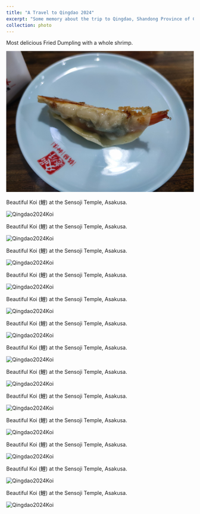 ```yaml
---
title: "A Travel to Qingdao 2024"
excerpt: "Some memory about the trip to Qingdao, Shandong Province of China in 2024."
collection: photo
---
```


Most delicious Fried Dumpling with a whole shrimp.

![Qingdao2024Koi](/images/2024_Qingdao/IMG_20231231_072338.jpg "Fried Dumplings")

Beautiful Koi (鯉) at the Sensoji Temple, Asakusa.

![Qingdao2024Koi](/images/2024_Qingdao/IMG_0307.jpg "Koi at Sensouji")

Beautiful Koi (鯉) at the Sensoji Temple, Asakusa.

![Qingdao2024Koi](/images/2024_Qingdao/IMG_0307.jpg "Koi at Sensouji")

Beautiful Koi (鯉) at the Sensoji Temple, Asakusa.

![Qingdao2024Koi](/images/2024_Qingdao/IMG_0307.jpg "Koi at Sensouji")

Beautiful Koi (鯉) at the Sensoji Temple, Asakusa.

![Qingdao2024Koi](/images/2024_Qingdao/IMG_0307.jpg "Koi at Sensouji")

Beautiful Koi (鯉) at the Sensoji Temple, Asakusa.

![Qingdao2024Koi](/images/2024_Qingdao/IMG_0307.jpg "Koi at Sensouji")

Beautiful Koi (鯉) at the Sensoji Temple, Asakusa.

![Qingdao2024Koi](/images/2024_Qingdao/IMG_0307.jpg "Koi at Sensouji")

Beautiful Koi (鯉) at the Sensoji Temple, Asakusa.

![Qingdao2024Koi](/images/2024_Qingdao/IMG_0307.jpg "Koi at Sensouji")

Beautiful Koi (鯉) at the Sensoji Temple, Asakusa.

![Qingdao2024Koi](/images/2024_Qingdao/IMG_0307.jpg "Koi at Sensouji")

Beautiful Koi (鯉) at the Sensoji Temple, Asakusa.

![Qingdao2024Koi](/images/2024_Qingdao/IMG_0307.jpg "Koi at Sensouji")

Beautiful Koi (鯉) at the Sensoji Temple, Asakusa.

![Qingdao2024Koi](/images/2024_Qingdao/IMG_0307.jpg "Koi at Sensouji")

Beautiful Koi (鯉) at the Sensoji Temple, Asakusa.

![Qingdao2024Koi](/images/2024_Qingdao/IMG_0307.jpg "Koi at Sensouji")

Beautiful Koi (鯉) at the Sensoji Temple, Asakusa.

![Qingdao2024Koi](/images/2024_Qingdao/IMG_0307.jpg "Koi at Sensouji")

Beautiful Koi (鯉) at the Sensoji Temple, Asakusa.

![Qingdao2024Koi](/images/2024_Qingdao/IMG_0307.jpg "Koi at Sensouji")